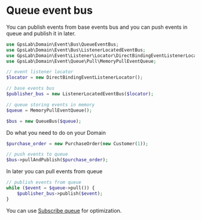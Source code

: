 Queue event bus
===============

You can publish events from base events bus and you can push events in queue and publish it in later.

```php
use GpsLab\Domain\Event\Bus\QueueEventBus;
use GpsLab\Domain\Event\Bus\ListenerLocatedEventBus;
use GpsLab\Domain\Event\Listener\Locator\DirectBindingEventListenerLocator;
use GpsLab\Domain\Event\Queue\Pull\MemoryPullEventQueue;

// event listener locator
$locator = new DirectBindingEventListenerLocator();

// base events bus
$publisher_bus = new ListenerLocatedEventBus($locator);

// queue storing events in memory
$queue = MemoryPullEventQueue();

$bus = new QueueBus($queue);
```

Do what you need to do on your Domain

```php
$purchase_order = new PurchaseOrder(new Customer(1));

// push events to queue
$bus->pullAndPublish($purchase_order);
```

In later you can pull events from queue

```php
// publish events from queue
while ($event = $queue->pull()) {
    $publisher_bus->publish($event);
}
```

You can use [Subscribe queue](subscribe/subscribe.md) for optimization.
